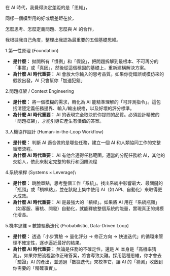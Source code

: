 在 AI 時代，我覺得決定差距的是「思維」，

同樣一個模型用的好或壞差距在於，

怎麼思考、怎麼定義問題、怎麼與 AI 的合作，

我根據我自己角度，整理出我認為最重要的五個基礎思維。


1.第一性原理 (Foundation)
- **是什麼：** 拋開所有「慣例」和「假設」，把問題拆解到最根本、不可再分的「事實」或「真因」，然後從這個穩固的基礎上，重新建構解決方案。
- **為什麼 AI 時代重要：** AI 會放大你輸入的思考品質。如果你從錯誤或模仿來的假設出發，AI 只會幫你「加速犯錯」

2.問題框架 /  Context Engineering
- **是什麼：** 將一個模糊的需求，轉化為 AI 能精準理解的「可評測指令」。這包括清楚定義任務邊界、輸入/輸出規格，以及好壞的評分標準。
- **為什麼 AI 時代重要：** AI 的表現完全取決於你提問的品質。必須設計精確的「問題框架」，才能引導它產生有價值的答案。
    
3.人機協作設計 (Human-in-the-Loop Workflow)
- **是什麼：** 判斷 AI 適合做的是哪些任務，建立一個 AI 和人類協同工作的完整循環流程。
- **為什麼 AI 時代重要：** AI 有他合適得任務範圍，適當的分配任務給 AI，其他的交給人，依此來制定完整的執行和回饋流程

4.系統槓桿 (Systems × Leverage)\
- **是什麼：** 跳脫單點，思考整個工作「系統」。找出系統中影響最大、最關鍵的「瓶頸」或「槓桿點」，並在該點上集中使用 AI（如 API、自動化）來取得更大成效。
- **為什麼 AI 時代重要：** AI 是最強大的「槓桿」。如果將 AI 用在「系統瓶頸」（如客服、審核、開發）自動化，就能釋放整個系統的能量，實現真正的規模化增長。

5.機率思維 × 數據驅動迭代 (Probabilistic, Data-Driven Loop)
- **是什麼：** 透過「小步實驗 → 量化評分 → 修正方向 → 快速迭代」的循環來管理不確定性，逐步逼近最好的結果。
- **為什麼 AI 時代重要：** 無論是任務的不確定性，還是 AI 本身是「高機率猜測」。如果你把流程當作正確答案，將會導致災難。採用這種思維，你才會去「驗證」AI 的產出，並透過「數據迭代」來校準它，讓 AI 的「猜測」收斂到你需要的「精確事實」。


